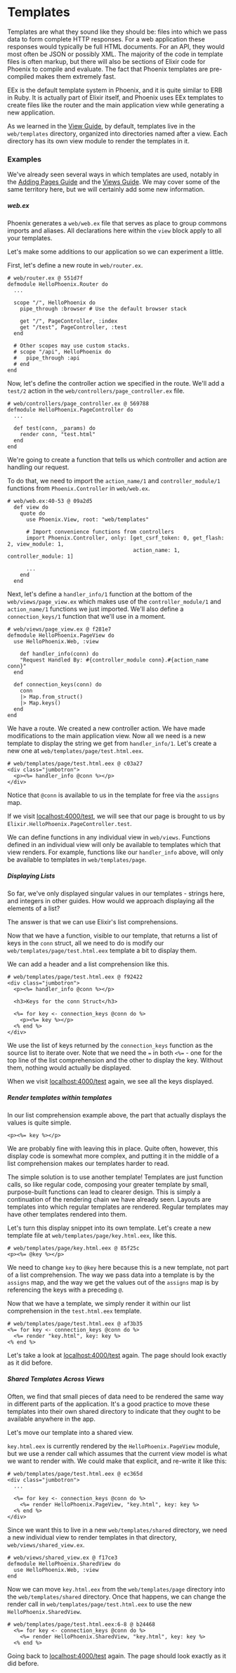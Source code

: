 # Templates

Templates are what they sound like they should be: files into which we pass data to form complete HTTP responses. For a web application these responses would typically be full HTML documents. For an API, they would most often be JSON or possibly XML. The majority of the code in template files is often markup, but there will also be sections of Elixir code for Phoenix to compile and evaluate. The fact that Phoenix templates are pre-compiled makes them extremely fast.

EEx is the default template system in Phoenix, and it is quite similar to ERB in Ruby. It is actually part of Elixir itself, and Phoenix uses EEx templates to create files like the router and the main application view while generating a new application.

As we learned in the [View Guide](http://www.phoenixframework.org/docs/views), by default, templates live in the `web/templates` directory, organized into directories named after a view. Each directory has its own view module to render the templates in it.

### Examples

We've already seen several ways in which templates are used, notably in the [Adding Pages Guide](http://www.phoenixframework.org/docs/adding-pages) and the [Views Guide](http://www.phoenixframework.org/docs/views). We may cover some of the same territory here, but we will certainly add some new information.

##### web.ex

Phoenix generates a `web/web.ex` file that serves as place to group commons imports and aliases. All declarations here within the `view` block apply to all your templates.

Let's make some additions to our application so we can experiment a little.

First, let's define a new route in `web/router.ex`.

    # web/router.ex @ 551d7f
    defmodule HelloPhoenix.Router do
      ...

      scope "/", HelloPhoenix do
        pipe_through :browser # Use the default browser stack

        get "/", PageController, :index
        get "/test", PageController, :test
      end

      # Other scopes may use custom stacks.
      # scope "/api", HelloPhoenix do
      #   pipe_through :api
      # end
    end

Now, let's define the controller action we specified in the route. We'll add a `test/2` action in the `web/controllers/page_controller.ex` file.

    # web/controllers/page_controller.ex @ 569788
    defmodule HelloPhoenix.PageController do
      ...

      def test(conn, _params) do
        render conn, "test.html"
      end
    end

We're going to create a function that tells us which controller and action are handling our request.

To do that, we need to import the `action_name/1` and `controller_module/1` functions from `Phoenix.Controller` in `web/web.ex`.

    # web/web.ex:40-53 @ 09a2d5
      def view do
        quote do
          use Phoenix.View, root: "web/templates"

          # Import convenience functions from controllers
          import Phoenix.Controller, only: [get_csrf_token: 0, get_flash: 2, view_module: 1,
                                            action_name: 1, controller_module: 1]

          ...
        end
      end

Next, let's define a `handler_info/1` function at the bottom of the `web/views/page_view.ex` which makes use of the `controller_module/1` and `action_name/1` functions we just imported. We'll also define a `connection_keys/1` function that we'll use in a moment.

    # web/views/page_view.ex @ f281e7
    defmodule HelloPhoenix.PageView do
      use HelloPhoenix.Web, :view

        def handler_info(conn) do
        "Request Handled By: #{controller_module conn}.#{action_name conn}"
      end

      def connection_keys(conn) do
        conn
        |> Map.from_struct()
        |> Map.keys()
      end
    end

We have a route. We created a new controller action. We have made modifications to the main application view. Now all we need is a new template to display the string we get from `handler_info/1`. Let's create a new one at `web/templates/page/test.html.eex`.

    # web/templates/page/test.html.eex @ c03a27
    <div class="jumbotron">
      <p><%= handler_info @conn %></p>
    </div>

Notice that `@conn` is available to us in the template for free via the `assigns` map.

If we visit [localhost:4000/test](http://localhost:4000/test), we will see that our page is brought to us by `Elixir.HelloPhoenix.PageController.test`.

We can define functions in any individual view in `web/views`. Functions defined in an individual view will only be available to templates which that view renders. For example, functions like our `handler_info` above, will only be available to templates in `web/templates/page`.

##### Displaying Lists

So far, we've only displayed singular values in our templates - strings here, and integers in other guides. How would we approach displaying all the elements of a list?

The answer is that we can use Elixir's list comprehensions.

Now that we have a function, visible to our template, that returns a list of keys in the `conn` struct, all we need to do is modify our `web/templates/page/test.html.eex` template a bit to display them.

We can add a header and a list comprehension like this.

    # web/templates/page/test.html.eex @ f92422
    <div class="jumbotron">
      <p><%= handler_info @conn %></p>

      <h3>Keys for the conn Struct</h3>

      <%= for key <- connection_keys @conn do %>
        <p><%= key %></p>
      <% end %>
    </div>

We use the list of keys returned by the `connection_keys` function as the source list to iterate over. Note that we need the `=` in both `<%=` - one for the top line of the list comprehension and the other to display the key. Without them, nothing would actually be displayed.

When we visit [localhost:4000/test](http://localhost:4000/test) again, we see all the keys displayed.

##### Render templates within templates

In our list comprehension example above, the part that actually displays the values is quite simple.

```html+eex
<p><%= key %></p>
```
We are probably fine with leaving this in place. Quite often, however, this display code is somewhat more complex, and putting it in the middle of a list comprehension makes our templates harder to read.

The simple solution is to use another template! Templates are just function calls, so like regular code, composing your greater template by small, purpose-built functions can lead to clearer design. This is simply a continuation of the rendering chain we have already seen. Layouts are templates into which regular templates are rendered. Regular templates may have other templates rendered into them.

Let's turn this display snippet into its own template. Let's create a new template file at `web/templates/page/key.html.eex`, like this.

    # web/templates/page/key.html.eex @ 85f25c
    <p><%= @key %></p>

We need to change `key` to `@key` here because this is a new template, not part of a list comprehension. The way we pass data into a template is by the `assigns` map, and the way we get the values out of the `assigns` map is by referencing the keys with a preceding `@`.

Now that we have a template, we simply render it within our list comprehension in the `test.html.eex` template.

    # web/templates/page/test.html.eex @ af3b35
    <%= for key <- connection_keys @conn do %>
      <%= render "key.html", key: key %>
    <% end %>

Let's take a look at [localhost:4000/test](http://localhost:4000/test) again. The page should look exactly as it did before.

##### Shared Templates Across Views

Often, we find that small pieces of data need to be rendered the same way in different parts of the application. It's a good practice to move these templates into their own shared directory to indicate that they ought to be available anywhere in the app.

Let's move our template into a shared view.

`key.html.eex` is currently rendered by the `HelloPhoenix.PageView` module, but we use a render call which assumes that the current view model is what we want to render with. We could make that explicit, and re-write it like this:

    # web/templates/page/test.html.eex @ ec365d
    <div class="jumbotron">
      ...

      <%= for key <- connection_keys @conn do %>
        <%= render HelloPhoenix.PageView, "key.html", key: key %>
      <% end %>
    </div>

Since we want this to live in a new `web/templates/shared` directory, we need a new individual view to render templates in that directory, `web/views/shared_view.ex`.

    # web/views/shared_view.ex @ f17ce3
    defmodule HelloPhoenix.SharedView do
      use HelloPhoenix.Web, :view
    end

Now we can move `key.html.eex` from the `web/templates/page` directory into the `web/templates/shared` directory. Once that happens, we can change the render call in `web/templates/page/test.html.eex` to use the new `HelloPhoenix.SharedView`.

    # web/templates/page/test.html.eex:6-8 @ b24468
      <%= for key <- connection_keys @conn do %>
        <%= render HelloPhoenix.SharedView, "key.html", key: key %>
      <% end %>
Going back to [localhost:4000/test](http://localhost:4000/test) again. The page should look exactly as it did before.
